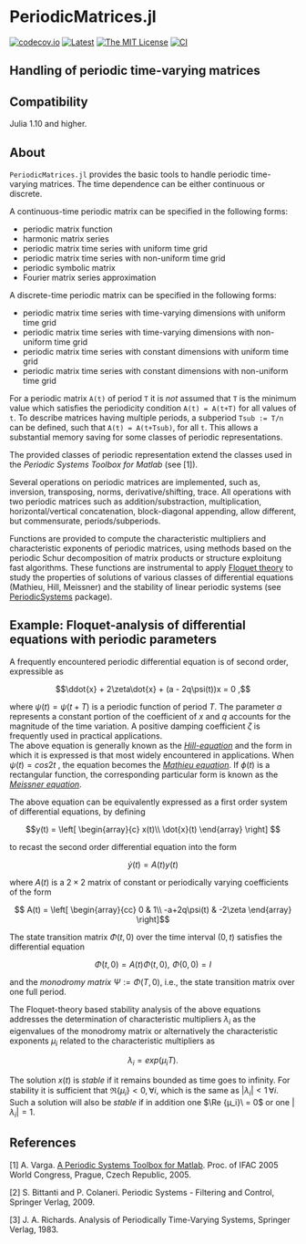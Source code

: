 # PeriodicMatrices.jl

<!-- [![DOI](https://zenodo.org/badge/DOI/10.5281/zenodo.4568159.svg)](https://doi.org/10.5281/zenodo.4568159) -->
[![codecov.io](https://codecov.io/gh/andreasvarga/PeriodicMatrices.jl/coverage.svg?branch=main)](https://codecov.io/gh/andreasvarga/PeriodicMatrices.jl?branch=main)
[![Latest](https://img.shields.io/badge/docs-latest-blue.svg)](https://andreasvarga.github.io/PeriodicMatrices.jl/dev/)
[![The MIT License](https://img.shields.io/badge/license-MIT-brightgreen.svg?style=flat-square)](https://github.com/andreasvarga/PeriodicMatrices.jl/blob/main/LICENSE.md)
[![CI](https://github.com/andreasvarga/PeriodicMatrices/actions/workflows/CI.yml/badge.svg)](https://github.com/andreasvarga/PeriodicMatrices/actions/workflows/CI.yml)

## Handling of periodic time-varying matrices

## Compatibility

Julia 1.10 and higher.

<!-- ## How to install

````JULIA
pkg> add PeriodicMatrices
pkg> test PeriodicMatrices
```` -->

## About

`PeriodicMatrices.jl` provides the basic tools to handle periodic time-varying matrices. 
The time dependence can be either continuous or discrete. 

A continuous-time periodic matrix can be specified in the following forms:

- periodic matrix function
- harmonic matrix series
- periodic matrix time series with uniform time grid 
- periodic matrix time series with non-uniform time grid
- periodic symbolic matrix
- Fourier matrix series approximation   

A discrete-time periodic matrix can be specified in the following forms:

- periodic matrix time series with time-varying dimensions with uniform time grid
- periodic matrix time series with time-varying dimensions with non-uniform time grid
- periodic matrix time series with constant dimensions with uniform time grid
- periodic matrix time series with constant dimensions with non-uniform time grid

For a periodic matrix `A(t)` of period `T` it is _not_ assumed that `T` is the minimum value
which satisfies the periodicity condition `A(t) = A(t+T)` for all values of `t`. To describe 
matrices having multiple periods, a subperiod `Tsub := T/n` can be defined, such that `A(t) = A(t+Tsub)`,
for all `t`. This allows a substantial memory saving for some classes of periodic representations. 

The provided classes of periodic representation extend the classes used in the _Periodic Systems Toolbox for Matlab_ (see [1]).  

Several operations on periodic matrices are implemented, such as, inversion, transposing, norms, derivative/shifting, trace.
All operations with two periodic matrices such as addition/substraction, multiplication, horizontal/vertical concatenation, block-diagonal appending,
allow different, but commensurate, periods/subperiods.  

Functions are provided to compute the characteristic multipliers and characteristic exponents of periodic matrices, using methods based on the periodic Schur decomposition of matrix products 
or structure exploitung fast algorithms. 
These functions are instrumental to apply [Floquet theory](https://en.wikipedia.org/wiki/Floquet_theory) to study the properties of solutions of 
various classes of differential equations (Mathieu, Hill, Meissner) and the stability of linear periodic systems (see [PeriodicSystems](https://github.com/andreasvarga/PeriodicSystems.jl) package). 
 
## Example: Floquet-analysis of differential equations with periodic parameters

A frequently encountered periodic differential equation is of second order, expressible as

$$\ddot{x} + 2\zeta\dot{x} + (a - 2q\psi(t))x = 0 ,$$

where  $ψ(t) = ψ(t+T)$ is a periodic function of period $T$. The parameter $a$ represents a constant portion of the
coefficient of $x$ and $q$ accounts for the magnitude of the time variation. A positive damping coefficient $\zeta$ is frequently used in practical applications.  
The above equation is generally known as the [_Hill-equation_](https://en.wikipedia.org/wiki/Hill_differential_equation) and the form in which
it is expressed is that most widely encountered in applications. When $\psi(t) = cos 2t$ , the equation becomes the [_Mathieu equation_](https://en.wikipedia.org/wiki/Mathieu_function#Mathieu_equation).
If $\phi(t)$ is a rectangular function, the corresponding particular form is known
as the [_Meissner equation_](https://en.wikipedia.org/wiki/Meissner_equation).  

The above equation can be equivalently expressed as a first order system of differential equations, by defining

```math
y(t) = \left[  \begin{array}{c} x(t)\\ \dot{x}(t) \end{array} \right] 
```    

to recast the second order differential equation into the form

$$ \dot{y}(t) = A(t)y(t)$$

where $A(t)$ is a $2\times 2$ matrix of constant or periodically varying coefficients of the form

```math
   A(t) = \left[ \begin{array}{cc} 
          0 & 1\\
          -a+2q\psi(t) & -2\zeta 
          \end{array} \right]
```         

The state transition matrix $\Phi(t,0)$ over the time interval $(0,t)$ satisfies the differential equation 

```math
\dot{\Phi}(t,0) = A(t)\Phi(t,0),  \,\, \Phi(0,0) = I 
``` 

and the _monodromy matrix_ $\Psi := \Phi(T,0)$, i.e., the state transition matrix over one full period.

The Floquet-theory based stability analysis of the above equations addresses the determination of characteristic multipliers $\lambda_i$ as the eigenvalues of the monodromy matrix
or alternatively the characteristic exponents $\mu_i$ related to the characteristic multipliers as

$$ \lambda_i = exp(\mu_iT) .$$ 

The solution $x(t)$ is _stable_ if it remains bounded as time goes to infinity.  For stability it is sufficient that $\Re \{µ_i\} < 0, \, \forall i$, which is the same as $|\lambda_i| < 1 \,  \forall i$. 
Such a solution will also be _stable_ if in addition one $\Re \{µ_i}\ = 0$ or one $|\lambda_i| = 1$. 

## References

[1] A. Varga. [A Periodic Systems Toolbox for Matlab](https://elib.dlr.de/12283/1/varga_ifac2005p1.pdf). Proc. of IFAC 2005 World Congress, Prague, Czech Republic, 2005.

[2] S. Bittanti and P. Colaneri. Periodic Systems - Filtering and Control, Springer Verlag, 2009.

[3] J. A. Richards. Analysis of Periodically Time-Varying Systems, Springer Verlag, 1983.
